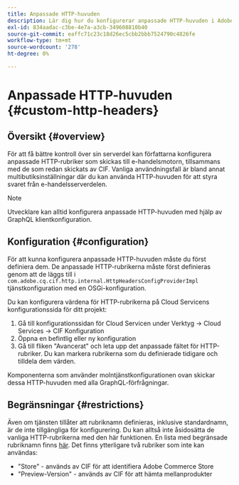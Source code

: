 ```yaml
---
title: Anpassade HTTP-huvuden
description: Lär dig hur du konfigurerar anpassade HTTP-huvuden i Adobe Experience Manager Commerce.
exl-id: 834aadac-c3be-4e7a-a3cb-349608810b40
source-git-commit: eaffc71c23c18d26ec5cbb2bbb7524790c4826fe
workflow-type: tm+mt
source-wordcount: '278'
ht-degree: 0%

---
```


# Anpassade HTTP-huvuden {#custom-http-headers}

## Översikt {#overview}

För att få bättre kontroll över sin serverdel kan författarna konfigurera anpassade HTTP-rubriker som skickas till e-handelsmotorn, tillsammans med de som redan skickats av CIF. Vanliga användningsfall är bland annat multibutiksinställningar där du kan använda HTTP-huvuden för att styra svaret från e-handelsserverdelen.

>[!NOTE]
>
>Utvecklare kan alltid konfigurera anpassade HTTP-huvuden med hjälp av GraphQL klientkonfiguration.
>

## Konfiguration {#configuration}

För att kunna konfigurera anpassade HTTP-huvuden måste du först definiera dem. De anpassade HTTP-rubrikerna måste först definieras genom att de läggs till i `com.adobe.cq.cif.http.internal.HttpHeadersConfigProviderImpl` tjänstkonfiguration med en OSGi-konfiguration.

Du kan konfigurera värdena för HTTP-rubrikerna på Cloud Servicens konfigurationssida för ditt projekt:

1. Gå till konfigurationssidan för Cloud Servicen under Verktyg -> Cloud Services -> CIF Konfiguration
1. Öppna en befintlig eller ny konfiguration
1. Gå till fliken &quot;Avancerat&quot; och leta upp det anpassade fältet för HTTP-rubriker. Du kan markera rubrikerna som du definierade tidigare och tilldela dem värden.

Komponenterna som använder molntjänstkonfigurationen ovan skickar dessa HTTP-huvuden med alla GraphQL-förfrågningar.

## Begränsningar {#restrictions}

Även om tjänsten tillåter att rubriknamn definieras, inklusive standardnamn, är de inte tillgängliga för konfigurering. Du kan alltså inte åsidosätta de vanliga HTTP-rubrikerna med den här funktionen. En lista med begränsade rubriknamn finns [här](https://developer.mozilla.org/en-US/docs/Web/HTTP/Headers). Det finns ytterligare två rubriker som inte kan användas:

* &quot;Store&quot; - används av CIF för att identifiera Adobe Commerce Store
* &quot;Preview-Version&quot; - används av CIF för att hämta mellanprodukter
